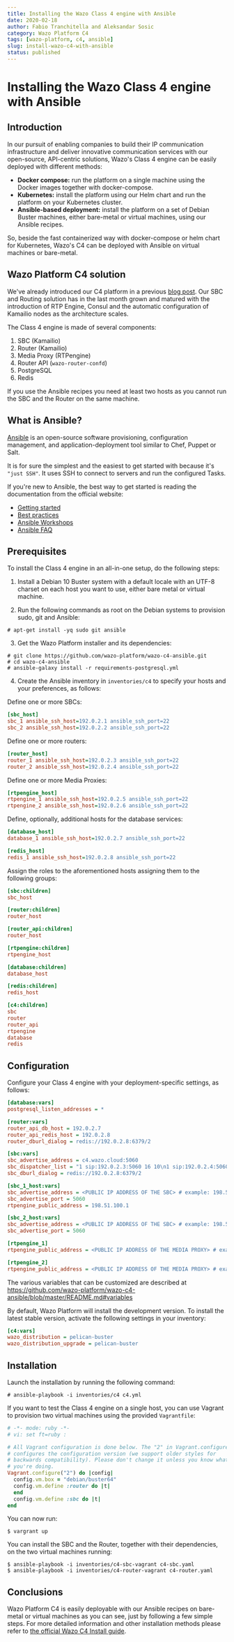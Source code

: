 ```yaml
---
title: Installing the Wazo Class 4 engine with Ansible
date: 2020-02-18
author: Fabio Tranchitella and Aleksandar Sosic
category: Wazo Platform C4
tags: [wazo-platform, c4, ansible]
slug: install-wazo-c4-with-ansible
status: published
---
```


# Installing the Wazo Class 4 engine with Ansible

## Introduction

In our pursuit of enabling companies to build their IP communication infrastructure and deliver innovative communication services with our open-source, API-centric solutions, Wazo's Class 4 engine can be easily deployed with different methods:

- **Docker compose:** run the platform on a single machine using the Docker images together with docker-compose.
- **Kubernetes:** install the platform using our Helm chart and run the platform on your Kubernetes cluster.
- **Ansible-based deployment:** install the platform on a set of Debian Buster machines, either bare-metal or virtual machines, using our Ansible recipes.

So, beside the fast containerized way with docker-compose or helm chart for Kubernetes, Wazo's C4 can be deployed with Ansible on virtual machines or bare-metal.

## Wazo Platform C4 solution

We've already introduced our C4 platform in a previous [blog post](/blog/wazo-platform-c4-overview). Our SBC and Routing solution has in the last month grown and matured with the introduction of RTP Engine, Consul and the automatic configuration of Kamailio nodes as the architecture scales.

The Class 4 engine is made of several components:

1. SBC (Kamailio)
2. Router (Kamailio)
3. Media Proxy (RTPengine)
4. Router API (`wazo-router-confd`)
5. PostgreSQL
6. Redis

If you use the Ansible recipes you need at least two hosts as you cannot run the SBC and the Router on the same machine.

## What is Ansible?

[Ansible](https://www.ansible.com/) is an open-source software provisioning, configuration management, and application-deployment tool similar to Chef, Puppet or Salt.

It is for sure the simplest and the easiest to get started with because it's `"just SSH"`. It uses SSH to connect to servers and run the configured Tasks.

If you're new to Ansible, the best way to get started is reading the documentation from the official website:

- [Getting started](https://docs.ansible.com/ansible/latest/user_guide/intro_getting_started.html)
- [Best practices](https://docs.ansible.com/ansible/latest/user_guide/playbooks_best_practices.html)
- [Ansible Workshops](https://ansible.github.io/workshops/)
- [Ansible FAQ](https://docs.ansible.com/ansible/latest/reference_appendices/faq.html)

## Prerequisites

To install the Class 4 engine in an all-in-one setup, do the following steps:

1. Install a Debian 10 Buster system with a default locale with an UTF-8 charset on each host you want to use, either bare metal or virtual machine.

2. Run the following commands as root on the Debian systems to provision sudo, git and Ansible:

```ShellSession
# apt-get install -yq sudo git ansible
```

3. Get the Wazo Platform installer and its dependencies:

```ShellSession
# git clone https://github.com/wazo-platform/wazo-c4-ansible.git
# cd wazo-c4-ansible
# ansible-galaxy install -r requirements-postgresql.yml
```

4. Create the Ansible inventory in `inventories/c4` to specify your hosts and your preferences, as follows:

Define one or more SBCs:

```Ini
[sbc_host]
sbc_1 ansible_ssh_host=192.0.2.1 ansible_ssh_port=22
sbc_2 ansible_ssh_host=192.0.2.2 ansible_ssh_port=22
```

Define one or more routers:

```Ini
[router_host]
router_1 ansible_ssh_host=192.0.2.3 ansible_ssh_port=22
router_2 ansible_ssh_host=192.0.2.4 ansible_ssh_port=22
```

Define one or more Media Proxies:

```Ini
[rtpengine_host]
rtpengine_1 ansible_ssh_host=192.0.2.5 ansible_ssh_port=22
rtpengine_2 ansible_ssh_host=192.0.2.6 ansible_ssh_port=22
```

Define, optionally, additional hosts for the database services:

```Ini
[database_host]
database_1 ansible_ssh_host=192.0.2.7 ansible_ssh_port=22

[redis_host]
redis_1 ansible_ssh_host=192.0.2.8 ansible_ssh_port=22
```

Assign the roles to the aforementioned hosts assigning them to the following groups:

```Ini
[sbc:children]
sbc_host

[router:children]
router_host

[router_api:children]
router_host

[rtpengine:children]
rtpengine_host

[database:children]
database_host

[redis:children]
redis_host

[c4:children]
sbc
router
router_api
rtpengine
database
redis
```

## Configuration

Configure your Class 4 engine with your deployment-specific settings, as follows:

```Ini
[database:vars]
postgresql_listen_addresses = *

[router:vars]
router_api_db_host = 192.0.2.7
router_api_redis_host = 192.0.2.8
router_dburl_dialog = redis://192.0.2.8:6379/2

[sbc:vars]
sbc_advertise_address = c4.wazo.cloud:5060
sbc_dispatcher_list = "1 sip:192.0.2.3:5060 16 10\n1 sip:192.0.2.4:5060 16 10"
sbc_dburl_dialog = redis://192.0.2.8:6379/2

[sbc_1_host:vars]
sbc_advertise_address = <PUBLIC IP ADDRESS OF THE SBC> # example: 198.51.100.2
sbc_advertise_port = 5060
rtpengine_public_address = 198.51.100.1

[sbc_2_host:vars]
sbc_advertise_address = <PUBLIC IP ADDRESS OF THE SBC> # example: 198.51.100.3
sbc_advertise_port = 5060

[rtpengine_1]
rtpengine_public_address = <PUBLIC IP ADDRESS OF THE MEDIA PROXY> # example: 198.51.100.1

[rtpengine_2]
rtpengine_public_address = <PUBLIC IP ADDRESS OF THE MEDIA PROXY> # example: 198.51.100.2
```

The various variables that can be customized are described at https://github.com/wazo-platform/wazo-c4-ansible/blob/master/README.md#variables

By default, Wazo Platform will install the development version. To install
the latest stable version, activate the following settings in your inventory:

```Ini
[c4:vars]
wazo_distribution = pelican-buster
wazo_distribution_upgrade = pelican-buster
```

## Installation

Launch the installation by running the following command:

```ShellSession
# ansible-playbook -i inventories/c4 c4.yml
```

If you want to test the Class 4 engine on a single host, you can use Vagrant to provision two virtual machines using the provided `Vagrantfile`:

```Ruby
# -*- mode: ruby -*-
# vi: set ft=ruby :

# All Vagrant configuration is done below. The "2" in Vagrant.configure
# configures the configuration version (we support older styles for
# backwards compatibility). Please don't change it unless you know what
# you're doing.
Vagrant.configure("2") do |config|
  config.vm.box = "debian/buster64"
  config.vm.define :router do |t|
  end
  config.vm.define :sbc do |t|
end
```

You can now run:

```ShellSession
$ vargrant up
```

You can install the SBC and the Router, together with their dependencies, on the two virtual machines running:

```ShellSession
$ ansible-playbook -i inventories/c4-sbc-vagrant c4-sbc.yaml
$ ansible-playbook -i inventories/c4-router-vagrant c4-router.yaml
```

## Conclusions

Wazo Platform C4 is easily deployable with our Ansible recipes on bare-metal or virtual machines as you can see, just by following a few simple steps. For more detailed information and other installation methods please refer to [the official Wazo C4 Install guide](/use-cases/class-4).
